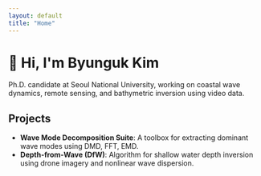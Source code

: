 ```yaml
---
layout: default
title: "Home"
---
```


# 👋 Hi, I'm Byunguk Kim

Ph.D. candidate at Seoul National University, working on coastal wave dynamics, remote sensing, and bathymetric inversion using video data.

## Projects
- **Wave Mode Decomposition Suite**: A toolbox for extracting dominant wave modes using DMD, FFT, EMD.
- **Depth-from-Wave (DfW)**: Algorithm for shallow water depth inversion using drone imagery and nonlinear wave dispersion.
